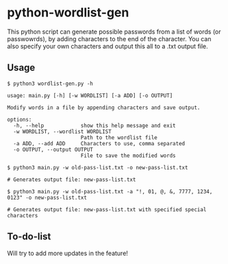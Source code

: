 # python-wordlist-gen

This python script can generate possible passwords from a list of words (or passwowrds), by adding characters to the end of the character. You can also specify your own characters and output this all to a .txt output file.

## Usage

```
$ python3 wordlist-gen.py -h

usage: main.py [-h] [-w WORDLIST] [-a ADD] [-o OUTPUT]

Modify words in a file by appending characters and save output.

options:
  -h, --help            show this help message and exit
  -w WORDLIST, --wordlist WORDLIST
                        Path to the wordlist file
  -a ADD, --add ADD     Characters to use, comma separated
  -o OUTPUT, --output OUTPUT
                        File to save the modified words
```

```
$ python3 main.py -w old-pass-list.txt -o new-pass-list.txt

# Generates output file: new-pass-list.txt
```

```
$ python3 main.py -w old-pass-list.txt -a "!, 01, @, &, 7777, 1234, 0123" -o new-pass-list.txt

# Generates output file: new-pass-list.txt with specified special characters
```

## To-do-list

Will try to add more updates in the feature!
